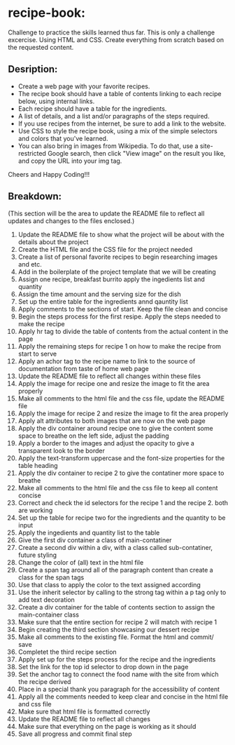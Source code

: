 # recipe-book:
Challenge to practice the skills learned thus far. This is only a challenge excercise. Using HTML and CSS.
Create everything from scratch based on the requested content. 

## Desription:

* Create a web page with your favorite recipes.
* The recipe book should have a table of contents linking to each recipe below, using internal links.
* Each recipe should have a table for the ingredients.
* A list of details, and a list and/or paragraphs of the steps required.
* If you use recipes from the internet, be sure to add a link to the website.
* Use CSS to style the recipe book, using a mix of the simple selectors and colors that you've learned.
* You can also bring in images from Wikipedia. To do that, use a site-restricted Google search, then click "View image" on the result you like, and copy the URL into your img tag.

Cheers and Happy Coding!!!

## Breakdown: 
(This section will be the area to update the README file to reflect all updates and changes to the files enclosed.)

1. Update the README file to show what the project will be about with the details about the project
2. Create the HTML file and the CSS file for the project needed
3. Create a list of personal favorite recipes to begin researching images and etc.
4. Add in the boilerplate of the project template that we will be creating
5. Assign one recipe, breakfast burrito apply the ingedients list and quantity
6. Assign the time amount and the serving size for the dish
7. Set up the entire table for the ingredients annd qauntity list
8. Apply comments to the sections of start. Keep the file clean and concise
9. Begin the steps process for the first resipe. Apply the steps needed to make the recipe
10. Apply hr tag to divide the table of contents from the actual content in the page
11. Apply the remaining steps for recipe 1 on how to make the recipe from start to serve
12. Apply an achor tag to the recipe name to link to the source of documentation from taste of home web page
13. Update the README file to reflect all changes within these files
14. Apply the image for recipe one and resize the image to fit the area properly
15. Make all comments to the html file and the css file, update the README file
16. Apply the image for recipe 2 and resize the image to fit the area properly
17. Apply alt attributes to both images that are now on the web page
18. Apply the div container around recipe one to give the content some space to breathe on the left side, adjust the padding
19. Apply a border to the images and adjust the opacity to give a transparent look to the border
20. Apply the text-transform uppercase and the font-size properties for the table heading
21. Apply the div container to recipe 2 to give the contatiner more space to breathe
22. Make all comments to the html file and the css file to keep all content concise
23. Correct and check the id selectors for the recipe 1 and the recipe 2. both are working
24. Set up the table for recipe two for the ingredients and the quantity to be input
25. Apply the ingedients and quantity list to the table
26. Give the first div container a class of main-contatiner
27. Create a second div within a div, with a class called sub-contatiner, future styling
28. Change the color of (all) text in the html file
29. Create a span tag around all of the paragraph content than create a class for the span tags
30. Use that class to apply the color to the text assigned according
31. Use the inherit selector by calling to the strong tag within a p tag only to add text decoration
32. Create a div container for the table of contents section to assign the main-container class
33. Make sure that the entire section for recipe 2 will match with recipe 1
34. Begin creating the third section showcasing our dessert recipe
35. Make all comments to the existing file. Format the html and commit/ save
36. Completet the third recipe section
37. Apply set up for the steps process for the recipe and the ingredients
38. Set the link for the top id selector to drop down in the page
39. Set the anchor tag to connect the food name with the site from which the recipe derived
40. Place in a special thank you paragraph for the accessibility of content
41. Apply all the comments needed to keep clear and concise in the html file and css file
42. Make sure that html file is formatted correctly
43. Update the README file to reflect all changes
44. Make sure that everything on the page is working as it should
45. Save all progress and commit final step
